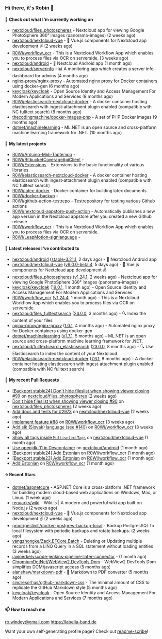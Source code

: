 ### Hi there, it's Robin 👋

#### 👷 Check out what I'm currently working on

- [nextcloud/files_photospheres](https://github.com/nextcloud/files_photospheres) - Nextcloud app for viewing Google PhotoSphere 360° images (panorama-images) (2 weeks ago)
- [nextcloud/nextcloud-vue](https://github.com/nextcloud/nextcloud-vue) - 🍱 Vue.js components for Nextcloud app development  ✌ (2 weeks ago)
- [R0Wi/workflow_ocr](https://github.com/R0Wi/workflow_ocr) - This is a Nextcloud Workflow App which enables you to process files via OCR on serverside. (3 weeks ago)
- [nextcloud/android](https://github.com/nextcloud/android) - 📱 Nextcloud Android app (1 month ago)
- [nextcloud/serverinfo](https://github.com/nextcloud/serverinfo) - 📊 A monitoring app which creates a server info dashboard for admins (4 months ago)
- [nginx-proxy/nginx-proxy](https://github.com/nginx-proxy/nginx-proxy) - Automated nginx proxy for Docker containers using docker-gen (6 months ago)
- [keycloak/keycloak](https://github.com/keycloak/keycloak) - Open Source Identity and Access Management For Modern Applications and Services (8 months ago)
- [R0Wi/elasticsearch-nextcloud-docker](https://github.com/R0Wi/elasticsearch-nextcloud-docker) - A docker container hosting elasticsearch with ingest-attachment plugin enabled (compatible with NC fulltext search) (8 months ago)
- [thecodingmachine/docker-images-php](https://github.com/thecodingmachine/docker-images-php) - A set of PHP Docker images (9 months ago)
- [dotnet/machinelearning](https://github.com/dotnet/machinelearning) - ML.NET is an open source and cross-platform machine learning framework for .NET. (10 months ago)

#### 🌱 My latest projects

- [R0Wi/Arduino-Midi-Taptempo](https://github.com/R0Wi/Arduino-Midi-Taptempo) - 
- [R0Wi/BitbucketCoverageApiClient](https://github.com/R0Wi/BitbucketCoverageApiClient) - 
- [R0Wi/Extensions](https://github.com/R0Wi/Extensions) - Extensions to the basic functionality of various libraries.
- [R0Wi/elasticsearch-nextcloud-docker](https://github.com/R0Wi/elasticsearch-nextcloud-docker) - A docker container hosting elasticsearch with ingest-attachment plugin enabled (compatible with NC fulltext search)
- [R0Wi/latex-docker](https://github.com/R0Wi/latex-docker) - Docker container for building latex documents
- [R0Wi/docker-backup](https://github.com/R0Wi/docker-backup) - 
- [R0Wi/github-action-testrepo](https://github.com/R0Wi/github-action-testrepo) - Testrepository for testing various Github actions
- [R0Wi/nextcloud-appstore-push-action](https://github.com/R0Wi/nextcloud-appstore-push-action) - Automatically publishes a new app version in the Nextcloud appstore after you created a new Github release
- [R0Wi/workflow_ocr](https://github.com/R0Wi/workflow_ocr) - This is a Nextcloud Workflow App which enables you to process files via OCR on serverside.
- [R0Wi/LeapMotion-signlanguage](https://github.com/R0Wi/LeapMotion-signlanguage) - 

#### 🔭 Latest releases I've contributed to

- [nextcloud/android](https://github.com/nextcloud/android) ([stable-3.21.1](https://github.com/nextcloud/android/releases/tag/stable-3.21.1), 2 days ago) - 📱 Nextcloud Android app
- [nextcloud/nextcloud-vue](https://github.com/nextcloud/nextcloud-vue) ([v6.0.0-beta.4](https://github.com/nextcloud/nextcloud-vue/releases/tag/v6.0.0-beta.4), 5 days ago) - 🍱 Vue.js components for Nextcloud app development  ✌
- [nextcloud/files_photospheres](https://github.com/nextcloud/files_photospheres) ([v1.24.1](https://github.com/nextcloud/files_photospheres/releases/tag/v1.24.1), 2 weeks ago) - Nextcloud app for viewing Google PhotoSphere 360° images (panorama-images)
- [keycloak/keycloak](https://github.com/keycloak/keycloak) ([19.0.1](https://github.com/keycloak/keycloak/releases/tag/19.0.1), 1 month ago) - Open Source Identity and Access Management For Modern Applications and Services
- [R0Wi/workflow_ocr](https://github.com/R0Wi/workflow_ocr) ([v1.24.4](https://github.com/R0Wi/workflow_ocr/releases/tag/v1.24.4), 1 month ago) - This is a Nextcloud Workflow App which enables you to process files via OCR on serverside.
- [nextcloud/files_fulltextsearch](https://github.com/nextcloud/files_fulltextsearch) ([24.0.0](https://github.com/nextcloud/files_fulltextsearch/releases/tag/24.0.0), 3 months ago) - 🔍 Index the content of your files
- [nginx-proxy/nginx-proxy](https://github.com/nginx-proxy/nginx-proxy) ([1.0.1](https://github.com/nginx-proxy/nginx-proxy/releases/tag/1.0.1), 4 months ago) - Automated nginx proxy for Docker containers using docker-gen
- [dotnet/machinelearning](https://github.com/dotnet/machinelearning) ([v1.7.1](https://github.com/dotnet/machinelearning/releases/tag/v1.7.1), 5 months ago) - ML.NET is an open source and cross-platform machine learning framework for .NET.
- [nextcloud/fulltextsearch_elasticsearch](https://github.com/nextcloud/fulltextsearch_elasticsearch) ([23.0.0](https://github.com/nextcloud/fulltextsearch_elasticsearch/releases/tag/23.0.0), 8 months ago) - 🔍 Use Elasticsearch to index the content of your Nextcloud
- [R0Wi/elasticsearch-nextcloud-docker](https://github.com/R0Wi/elasticsearch-nextcloud-docker) ([7.6.1](https://github.com/R0Wi/elasticsearch-nextcloud-docker/releases/tag/7.6.1), 8 months ago) - A docker container hosting elasticsearch with ingest-attachment plugin enabled (compatible with NC fulltext search)

#### 🔨 My recent Pull Requests

- [[Backport stable24] Don&#39;t hide fileslist when showing viewer closing #90](https://github.com/nextcloud/files_photospheres/pull/92) on [nextcloud/files_photospheres](https://github.com/nextcloud/files_photospheres) (2 weeks ago)
- [Don&#39;t hide fileslist when showing viewer closing #90](https://github.com/nextcloud/files_photospheres/pull/91) on [nextcloud/files_photospheres](https://github.com/nextcloud/files_photospheres) (2 weeks ago)
- [Add docs and tests for #2973](https://github.com/nextcloud/nextcloud-vue/pull/2990) on [nextcloud/nextcloud-vue](https://github.com/nextcloud/nextcloud-vue) (2 weeks ago)
- [Implement feature #88](https://github.com/R0Wi/workflow_ocr/pull/143) on [R0Wi/workflow_ocr](https://github.com/R0Wi/workflow_ocr) (3 weeks ago)
- [Add slk (Slovak) language (see #140)](https://github.com/R0Wi/workflow_ocr/pull/141) on [R0Wi/workflow_ocr](https://github.com/R0Wi/workflow_ocr) (3 weeks ago)
- [Show all tags inside `MultiselectTags`](https://github.com/nextcloud/nextcloud-vue/pull/2885) on [nextcloud/nextcloud-vue](https://github.com/nextcloud/nextcloud-vue) (1 month ago)
- [Use openjdk-11 in Devcontainer](https://github.com/nextcloud/android/pull/10542) on [nextcloud/android](https://github.com/nextcloud/android) (1 month ago)
- [[Backport stable24] Add Estonian](https://github.com/R0Wi/workflow_ocr/pull/138) on [R0Wi/workflow_ocr](https://github.com/R0Wi/workflow_ocr) (1 month ago)
- [[Backport stable23] Add Estonian](https://github.com/R0Wi/workflow_ocr/pull/137) on [R0Wi/workflow_ocr](https://github.com/R0Wi/workflow_ocr) (1 month ago)
- [Add Estonian](https://github.com/R0Wi/workflow_ocr/pull/136) on [R0Wi/workflow_ocr](https://github.com/R0Wi/workflow_ocr) (1 month ago)

#### ⭐ Recent Stars

- [dotnet/aspnetcore](https://github.com/dotnet/aspnetcore) - ASP.NET Core is a cross-platform .NET framework for building modern cloud-based web applications on Windows, Mac, or Linux. (1 week ago)
- [requarks/wiki](https://github.com/requarks/wiki) - Wiki.js | A modern and powerful wiki app built on Node.js (2 weeks ago)
- [nextcloud/nextcloud-vue](https://github.com/nextcloud/nextcloud-vue) - 🍱 Vue.js components for Nextcloud app development  ✌ (2 weeks ago)
- [prodrigestivill/docker-postgres-backup-local](https://github.com/prodrigestivill/docker-postgres-backup-local) - Backup PostgresSQL to local filesystem with periodic backups and rotate backups. (2 weeks ago)
- [yangzhongke/Zack.EFCore.Batch](https://github.com/yangzhongke/Zack.EFCore.Batch) -  Deleting or Updating multiple records from a LINQ Query in a SQL statement without loading entities (3 weeks ago)
- [janjoerke/vscode-jenkins-pipeline-linter-connector](https://github.com/janjoerke/vscode-jenkins-pipeline-linter-connector) -  (1 month ago)
- [ChromiumDotNet/WebView2.DevTools.Dom](https://github.com/ChromiumDotNet/WebView2.DevTools.Dom) - WebView2 DevTools Dom simplifies DOM/javascript access (5 months ago)
- [alanshaw/markdown-pdf](https://github.com/alanshaw/markdown-pdf) -  :page_facing_up: Markdown to PDF converter (5 months ago)
- [sindresorhus/github-markdown-css](https://github.com/sindresorhus/github-markdown-css) - The minimal amount of CSS to replicate the GitHub Markdown style (5 months ago)
- [keycloak/keycloak](https://github.com/keycloak/keycloak) - Open Source Identity and Access Management For Modern Applications and Services (7 months ago)

#### 📫 How to reach me
[ro.windey@gmail.com](mailto:ro.windey@gmailcom)
https://labella-band.de

Want your own self-generating profile page? Check out [readme-scribe](https://github.com/muesli/readme-scribe)!